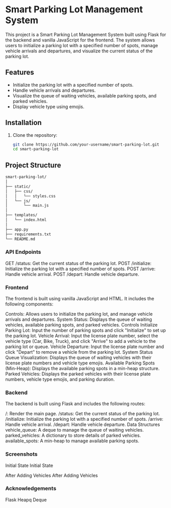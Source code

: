 # Smart Parking Lot Management System

This project is a Smart Parking Lot Management System built using Flask for the backend and vanilla JavaScript for the frontend. The system allows users to initialize a parking lot with a specified number of spots, manage vehicle arrivals and departures, and visualize the current status of the parking lot.

## Features

- Initialize the parking lot with a specified number of spots.
- Handle vehicle arrivals and departures.
- Visualize the queue of waiting vehicles, available parking spots, and parked vehicles.
- Display vehicle type using emojis.

## Installation

1. Clone the repository:

   ```sh
   git clone https://github.com/your-username/smart-parking-lot.git
   cd smart-parking-lot
   ```

## Project Structure

```markdown
smart-parking-lot/
│
├── static/
│   ├── css/
│   │   └── styles.css
│   └── js/
│       └── main.js
│
├── templates/
│   └── index.html
│
├── app.py
├── requirements.txt
└── README.md
```

### API Endpoints
GET /status: Get the current status of the parking lot.
POST /initialize: Initialize the parking lot with a specified number of spots.
POST /arrive: Handle vehicle arrival.
POST /depart: Handle vehicle departure.
### Frontend
The frontend is built using vanilla JavaScript and HTML. It includes the following components:

Controls: Allows users to initialize the parking lot, and manage vehicle arrivals and departures.
System Status: Displays the queue of waiting vehicles, available parking spots, and parked vehicles.
Controls
Initialize Parking Lot: Input the number of parking spots and click "Initialize" to set up the parking lot.
Vehicle Arrival: Input the license plate number, select the vehicle type (Car, Bike, Truck), and click "Arrive" to add a vehicle to the parking lot or queue.
Vehicle Departure: Input the license plate number and click "Depart" to remove a vehicle from the parking lot.
System Status
Queue Visualization: Displays the queue of waiting vehicles with their license plate numbers and vehicle type emojis.
Available Parking Spots (Min-Heap): Displays the available parking spots in a min-heap structure.
Parked Vehicles: Displays the parked vehicles with their license plate numbers, vehicle type emojis, and parking duration.
### Backend
The backend is built using Flask and includes the following routes:

/: Render the main page.
/status: Get the current status of the parking lot.
/initialize: Initialize the parking lot with a specified number of spots.
/arrive: Handle vehicle arrival.
/depart: Handle vehicle departure.
Data Structures
vehicle_queue: A deque to manage the queue of waiting vehicles.
parked_vehicles: A dictionary to store details of parked vehicles.
available_spots: A min-heap to manage available parking spots.
### Screenshots
Initial State 
Initial State

After Adding Vehicles
After Adding Vehicles


### Acknowledgements
Flask
Heapq
Deque
